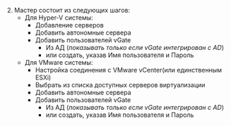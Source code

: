2. Мастер состоит из следующих шагов:
	- Для Hyper-V системы:
		- Добавление серверов
		- Добавить автономные сервера
		- Добавить пользователей vGate
			- Из АД (_показывать только если vGate интегрирован с AD_)
			- или создать, указав Имя пользователя и Пароль
	- Для VMware системы:
		- Настройка соединения с VMware vCenter(или единственным ESXi)
		- Выбрать из списка доступных серверов виртуализации
		- Добавить автономные сервера
		- Добавить пользователей vGate
			- Из АД (_показывать только если vGate интегрирован с AD_)
			- или создать, указав Имя пользователя и Пароль
